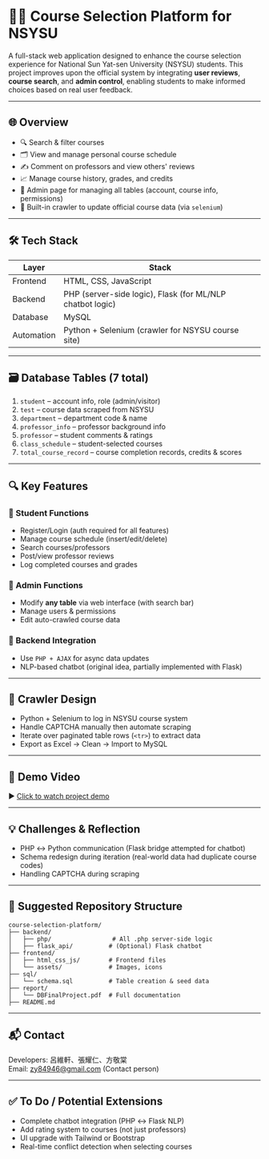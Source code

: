 # 🧑‍🎓 Course Selection Platform for NSYSU

A full-stack web application designed to enhance the course selection experience for National Sun Yat-sen University (NSYSU) students. This project improves upon the official system by integrating **user reviews**, **course search**, and **admin control**, enabling students to make informed choices based on real user feedback.

---

## 🌐 Overview

- 🔍 Search & filter courses
- 🗂️ View and manage personal course schedule
- ✍️ Comment on professors and view others' reviews
- 📈 Manage course history, grades, and credits
- 🔐 Admin page for managing all tables (account, course info, permissions)
- 🧠 Built-in crawler to update official course data (via `selenium`)

---

## 🛠 Tech Stack

| Layer | Stack |
|-------|-------|
| Frontend | HTML, CSS, JavaScript |
| Backend  | PHP (server-side logic), Flask (for ML/NLP chatbot logic) |
| Database | MySQL |
| Automation | Python + Selenium (crawler for NSYSU course site) |

---

## 🗃️ Database Tables (7 total)

1. `student` – account info, role (admin/visitor)
2. `test` – course data scraped from NSYSU
3. `department` – department code & name
4. `professor_info` – professor background info
5. `professor` – student comments & ratings
6. `class_schedule` – student-selected courses
7. `total_course_record` – course completion records, credits & scores

---

## 🔍 Key Features

### 📌 Student Functions
- Register/Login (auth required for all features)
- Manage course schedule (insert/edit/delete)
- Search courses/professors
- Post/view professor reviews
- Log completed courses and grades

### 🔐 Admin Functions
- Modify **any table** via web interface (with search bar)
- Manage users & permissions
- Edit auto-crawled course data

### 🔁 Backend Integration
- Use `PHP + AJAX` for async data updates
- NLP-based chatbot (original idea, partially implemented with Flask)

---

## 🧪 Crawler Design
- Python + Selenium to log in NSYSU course system
- Handle CAPTCHA manually then automate scraping
- Iterate over paginated table rows (`<tr>`) to extract data
- Export as Excel → Clean → Import to MySQL

---

## 🎥 Demo Video

▶️ [Click to watch project demo](https://youtu.be/x3hON8OKhTY)

---

## 💡 Challenges & Reflection
- PHP ↔️ Python communication (Flask bridge attempted for chatbot)
- Schema redesign during iteration (real-world data had duplicate course codes)
- Handling CAPTCHA during scraping

---

## 📁 Suggested Repository Structure

```
course-selection-platform/
├── backend/
│   ├── php/                 # All .php server-side logic
│   ├── flask_api/          # (Optional) Flask chatbot
├── frontend/
│   ├── html_css_js/        # Frontend files
│   └── assets/             # Images, icons
├── sql/
│   └── schema.sql          # Table creation & seed data
├── report/
│   └── DBFinalProject.pdf  # Full documentation
├── README.md
```

---

## 📬 Contact

Developers: 呂維軒、張耀仁、方敬棠  
Email: zy84946@gmail.com (Contact person)

---

## ✅ To Do / Potential Extensions
- Complete chatbot integration (PHP ↔ Flask NLP)
- Add rating system to courses (not just professors)
- UI upgrade with Tailwind or Bootstrap
- Real-time conflict detection when selecting courses
